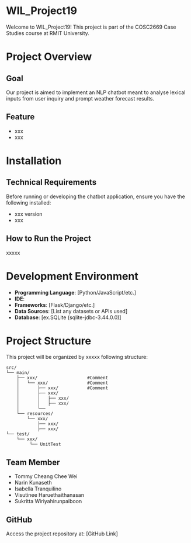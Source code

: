 # WIL_Project19
Welcome to WIL_Project19! This project is part of the COSC2669 Case Studies course at RMIT University. 
# Project Overview
## Goal
 Our project is aimed to implement an NLP chatbot meant to analyse lexical inputs from user inquiry and prompt weather forecast results.

## Feature
- xxx
- xxx

# Installation
## Technical Requirements
Before running or developing the chatbot application, ensure you have the following installed:
- xxx version
- xxx 
## How to Run the Project
xxxxx

# Development Environment
- **Programming Language**: [Python/JavaScript/etc.]
- **IDE**: 
- **Frameworks**: [Flask/Django/etc.]
- **Data Sources**: [List any datasets or APIs used]
- **Database**: [ex.SQLite (sqlite-jdbc-3.44.0.0)]

# Project Structure
This project will be organized by xxxxx following structure:

```plaintext
src/
└── main/
    ├── xxx/                   #Comment
    │   └── xxx/               #Comment
    │       ├── xxx/           #Comment
    │       ├── xxx/       
    │       │   ├── xxx/     
    │       │   ├── xxx/       
    │       └──      
    └── resources/
        └── xxx/
            ├── xxx/        
            ├── xxx/         
└── test/
    └── xxx/
         └── UnitTest  
```

## Team Member
- Tommy Cheang Chee Wei
- Narin Kunaseth
- Isabella Tranquilino
- Visutinee Haruethaithanasan
- Sukritta Wiriyahirunpaiboon

## GitHub 
Access the project repository at:
[GitHub Link]
